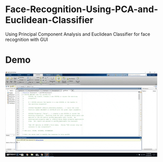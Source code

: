 # Face-Recognition-Using-PCA-and-Euclidean-Classifier
Using Principal Component Analysis and Euclidean Classifier for face recognition with GUI

# Demo
![](demo/demo.gif)
